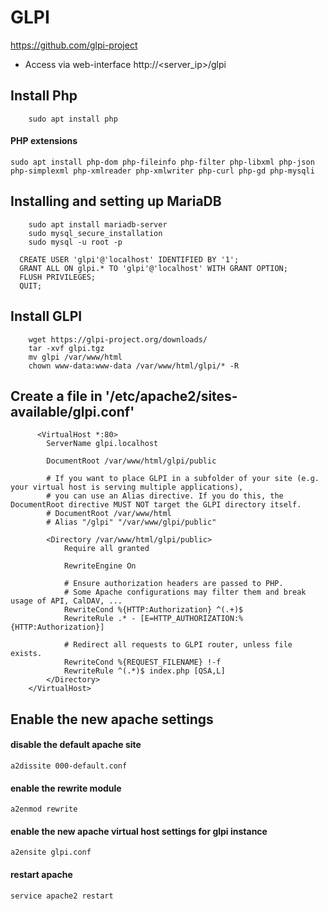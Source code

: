 # GLPI 
https://github.com/glpi-project
- Access via web-interface http://<server_ip>/glpi

  
## Install Php
  ```
      sudo apt install php
  ```

#### PHP extensions
 
  ```
  sudo apt install php-dom php-fileinfo php-filter php-libxml php-json php-simplexml php-xmlreader php-xmlwriter php-curl php-gd php-mysqli
  ```
## Installing and setting up MariaDB

```
    sudo apt install mariadb-server
    sudo mysql_secure_installation
    sudo mysql -u root -p
  ```

  ```
    CREATE USER 'glpi'@'localhost' IDENTIFIED BY '1';
    GRANT ALL ON glpi.* TO 'glpi'@'localhost' WITH GRANT OPTION;
    FLUSH PRIVILEGES;
    QUIT;
  ```

## Install GLPI
  ```
      wget https://glpi-project.org/downloads/
      tar -xvf glpi.tgz
      mv glpi /var/www/html
      chown www-data:www-data /var/www/html/glpi/* -R
  ```


  ## Create a file in '/etc/apache2/sites-available/glpi.conf'
  ```
        <VirtualHost *:80>
          ServerName glpi.localhost
      
          DocumentRoot /var/www/html/glpi/public
      
          # If you want to place GLPI in a subfolder of your site (e.g. your virtual host is serving multiple applications),
          # you can use an Alias directive. If you do this, the DocumentRoot directive MUST NOT target the GLPI directory itself.
          # DocumentRoot /var/www/html
          # Alias "/glpi" "/var/www/glpi/public"
      
          <Directory /var/www/html/glpi/public>
              Require all granted
      
              RewriteEngine On
      
              # Ensure authorization headers are passed to PHP.
              # Some Apache configurations may filter them and break usage of API, CalDAV, ...
              RewriteCond %{HTTP:Authorization} ^(.+)$
              RewriteRule .* - [E=HTTP_AUTHORIZATION:%{HTTP:Authorization}]
      
              # Redirect all requests to GLPI router, unless file exists.
              RewriteCond %{REQUEST_FILENAME} !-f
              RewriteRule ^(.*)$ index.php [QSA,L]
          </Directory>
      </VirtualHost>
  ```
## Enable the new apache settings

#### disable the default apache site
```
a2dissite 000-default.conf  
```
#### enable the rewrite module
```
a2enmod rewrite             
```
#### enable the new apache virtual host settings for glpi instance
```
a2ensite glpi.conf         
```
#### restart apache
```
service apache2 restart
```



